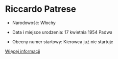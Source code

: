 # Riccardo Patrese

+ Narodowość: Włochy

+ Data i miejsce urodzenia: 17 kwietnia 1954 Padwa

+ Obecny numer startowy: Kierowca już nie startuje

[Więcej informacji](https://pl.wikipedia.org/wiki/Riccardo_Patrese)

